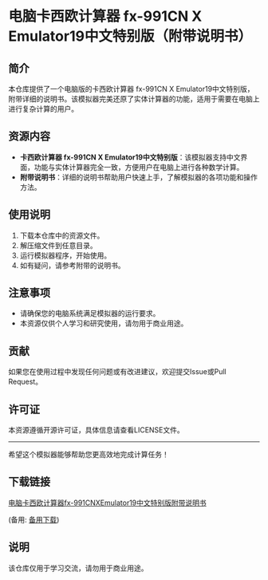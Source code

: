 # 电脑卡西欧计算器 fx-991CN X Emulator19中文特别版（附带说明书）

## 简介
本仓库提供了一个电脑版的卡西欧计算器 fx-991CN X Emulator19中文特别版，附带详细的说明书。该模拟器完美还原了实体计算器的功能，适用于需要在电脑上进行复杂计算的用户。

## 资源内容
- **卡西欧计算器 fx-991CN X Emulator19中文特别版**：该模拟器支持中文界面，功能与实体计算器完全一致，方便用户在电脑上进行各种数学计算。
- **附带说明书**：详细的说明书帮助用户快速上手，了解模拟器的各项功能和操作方法。

## 使用说明
1. 下载本仓库中的资源文件。
2. 解压缩文件到任意目录。
3. 运行模拟器程序，开始使用。
4. 如有疑问，请参考附带的说明书。

## 注意事项
- 请确保您的电脑系统满足模拟器的运行要求。
- 本资源仅供个人学习和研究使用，请勿用于商业用途。

## 贡献
如果您在使用过程中发现任何问题或有改进建议，欢迎提交Issue或Pull Request。

## 许可证
本资源遵循开源许可证，具体信息请查看LICENSE文件。

---
希望这个模拟器能够帮助您更高效地完成计算任务！

## 下载链接
[电脑卡西欧计算器fx-991CNXEmulator19中文特别版附带说明书](https://pan.quark.cn/s/ad6ca3211851) 

(备用: [备用下载](https://pan.baidu.com/s/1eat-z_Vvj4grjuIFjMZ38g?pwd=1234))

## 说明

该仓库仅用于学习交流，请勿用于商业用途。
